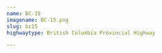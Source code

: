 ```yaml
---
name: BC-15
imagename: BC-15.png
slug: bc15
highwaytype: British Columbia Provincial Highway

---
```

